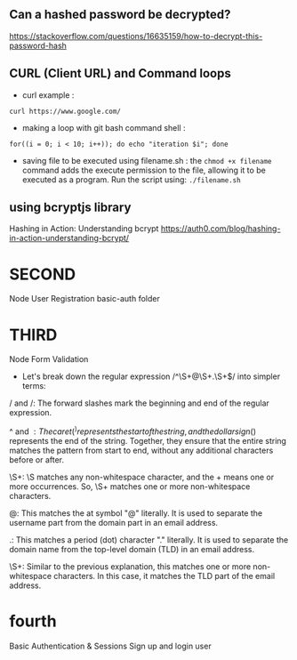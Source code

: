 ## Can a hashed password be decrypted?

https://stackoverflow.com/questions/16635159/how-to-decrypt-this-password-hash

## CURL (Client URL) and Command loops

- curl example :

```
curl https://www.google.com/
```

- making a loop with git bash command shell :

```
for((i = 0; i < 10; i++)); do echo "iteration $i"; done
```

- saving file to be executed using filename.sh :
  the `chmod +x filename` command adds the execute permission to the file, allowing it to be executed as a program. Run the script using: `./filename.sh`

## using bcryptjs library

Hashing in Action: Understanding bcrypt
https://auth0.com/blog/hashing-in-action-understanding-bcrypt/

# SECOND

Node User Registration basic-auth folder

# THIRD

Node Form Validation

- Let's break down the regular expression /^\S+@\S+\.\S+$/ into simpler terms:

/ and /: The forward slashes mark the beginning and end of the regular expression.

^ and $: The caret (^) represents the start of the string, and the dollar sign ($) represents the end of the string. Together, they ensure that the entire string matches the pattern from start to end, without any additional characters before or after.

\S+: \S matches any non-whitespace character, and the + means one or more occurrences. So, \S+ matches one or more non-whitespace characters.

@: This matches the at symbol "@" literally. It is used to separate the username part from the domain part in an email address.

\.: This matches a period (dot) character "." literally. It is used to separate the domain name from the top-level domain (TLD) in an email address.

\S+: Similar to the previous explanation, this matches one or more non-whitespace characters. In this case, it matches the TLD part of the email address.

# fourth

Basic Authentication & Sessions
Sign up and login user
